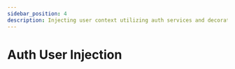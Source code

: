 ```yaml
---
sidebar_position: 4
description: Injecting user context utilizing auth services and decorator
---
```


# Auth User Injection
